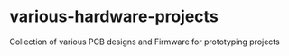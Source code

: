 # various-hardware-projects
Collection of various PCB designs and Firmware for prototyping projects

